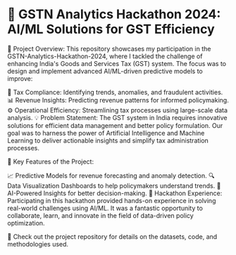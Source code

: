 # 🌟 GSTN Analytics Hackathon 2024: AI/ML Solutions for GST Efficiency
🚀 Project Overview:
This repository showcases my participation in the GSTN-Analytics-Hackathon-2024, where I tackled the challenge of enhancing India's Goods and Services Tax (GST) system. The focus was to design and implement advanced AI/ML-driven predictive models to improve:

🧮 Tax Compliance: Identifying trends, anomalies, and fraudulent activities.
📊 Revenue Insights: Predicting revenue patterns for informed policymaking.
⚙️ Operational Efficiency: Streamlining tax processes using large-scale data analysis.
💡 Problem Statement:
The GST system in India requires innovative solutions for efficient data management and better policy formulation. Our goal was to harness the power of Artificial Intelligence and Machine Learning to deliver actionable insights and simplify tax administration processes.

🎯 Key Features of the Project:

📈 Predictive Models for revenue forecasting and anomaly detection.
🔍 Data Visualization Dashboards to help policymakers understand trends.
🤖 AI-Powered Insights for better decision-making.
🌟 Hackathon Experience:
Participating in this hackathon provided hands-on experience in solving real-world challenges using AI/ML. It was a fantastic opportunity to collaborate, learn, and innovate in the field of data-driven policy optimization.

📁 Check out the project repository for details on the datasets, code, and methodologies used.
